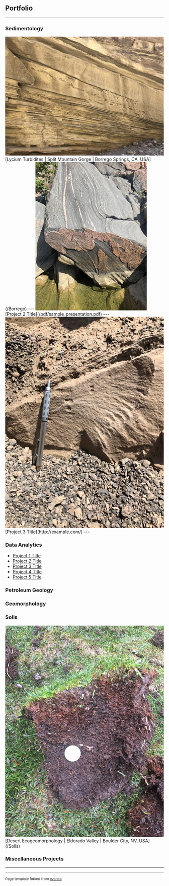 ## Portfolio

---

### Sedimentology 

<img src="images/UNADJUSTEDNONRAW_thumb_18c0.jpg?raw=true"/>
[Lycium Turbidites | Split Mountain Gorge | Borrego Springs, CA, USA](/Borrego)
---
<img src="images/UNADJUSTEDNONRAW_mini_1728.jpg?raw=true"/>
[Project 2 Title](/pdf/sample_presentation.pdf)
---
<img src="images/UNADJUSTEDNONRAW_thumb_4cb.jpg?raw=true"/>
[Project 3 Title](http://example.com/)
---

### Data Analytics
- [Project 1 Title](http://example.com/)
- [Project 2 Title](http://example.com/)
- [Project 3 Title](http://example.com/)
- [Project 4 Title](http://example.com/)
- [Project 5 Title](http://example.com/)

### Petroleum Geology

### Geomorphology

### Soils

<img src="images/UNADJUSTEDNONRAW_thumb_5b9.jpg?raw=true"/>
[Desert Ecogeomorphology | Eldorado Valley | Boulder City, NV, USA](/Soils)

### Miscellaneous Projects
---




---
<p style="font-size:11px">Page template forked from <a href="https://github.com/evanca/quick-portfolio">evanca</a></p>
<!-- Remove above link if you don't want to attibute -->
